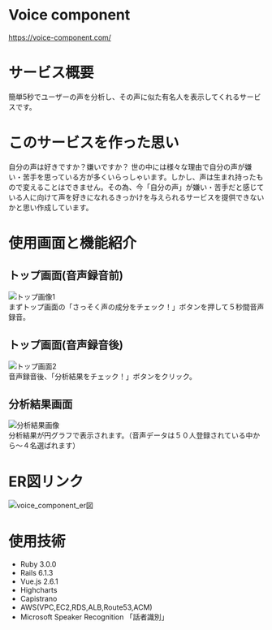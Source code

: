 # Voice component
https://voice-component.com/

# サービス概要
簡単5秒でユーザーの声を分析し、その声に似た有名人を表示してくれるサービスです。

# このサービスを作った思い
自分の声は好きですか？嫌いですか？
世の中には様々な理由で自分の声が嫌い・苦手を思っている方が多くいらっしゃいます。しかし、声は生まれ持ったもので変えることはできません。その為、今「自分の声」が嫌い・苦手だと感じている人に向けて声を好きになれるきっかけを与えられるサービスを提供できないかと思い作成しています。

# 使用画面と機能紹介

## トップ画面(音声録音前)
![トップ画像1](https://user-images.githubusercontent.com/73504807/126438847-6466a67c-7ff8-4b55-aa16-70f9e4ec18d6.png)
<br>
まずトップ画面の「さっそく声の成分をチェック！」ボタンを押して５秒間音声録音。

## トップ画面(音声録音後)
![トップ画面2](https://user-images.githubusercontent.com/73504807/126578680-92aa6581-7fa7-4773-962c-a93920830e58.png)
<br>
音声録音後、「分析結果をチェック！」ボタンをクリック。

## 分析結果画面
![分析結果画像](https://user-images.githubusercontent.com/73504807/126440099-cfdb212a-fa5d-4528-9f8d-6b3e9c9cba3f.png)
<br>
分析結果が円グラフで表示されます。（音声データは５０人登録されている中から〜４名選ばれます）

# ER図リンク
![voice_component_er図](https://user-images.githubusercontent.com/73504807/126449664-8a62aa5f-1716-4928-8077-3d3fe5aeb010.png)

# 使用技術
- Ruby 3.0.0
- Rails 6.1.3
- Vue.js 2.6.1
- Highcharts
- Capistrano
- AWS(VPC,EC2,RDS,ALB,Route53,ACM)
- Microsoft Speaker Recognition 「話者識別」
